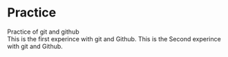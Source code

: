 # Practice
Practice of git and github
<br>
This is the first experince with git and Github.
This is the Second experince with git and Github.
